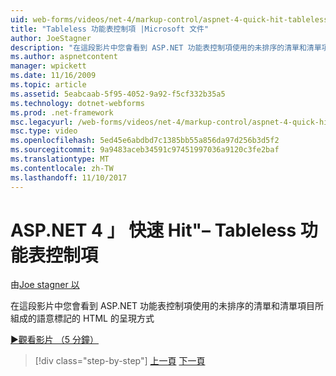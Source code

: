 ```yaml
---
uid: web-forms/videos/net-4/markup-control/aspnet-4-quick-hit-tableless-menu-control
title: "Tableless 功能表控制項 |Microsoft 文件"
author: JoeStagner
description: "在這段影片中您會看到 ASP.NET 功能表控制項使用的未排序的清單和清單項目所組成的語意標記的 HTML 的呈現方式"
ms.author: aspnetcontent
manager: wpickett
ms.date: 11/16/2009
ms.topic: article
ms.assetid: 5eabcaab-5f95-4052-9a92-f5cf332b35a5
ms.technology: dotnet-webforms
ms.prod: .net-framework
msc.legacyurl: /web-forms/videos/net-4/markup-control/aspnet-4-quick-hit-tableless-menu-control
msc.type: video
ms.openlocfilehash: 5ed45e6abdbd7c1385bb55a856da97d256b3d5f2
ms.sourcegitcommit: 9a9483aceb34591c97451997036a9120c3fe2baf
ms.translationtype: MT
ms.contentlocale: zh-TW
ms.lasthandoff: 11/10/2017
---
```

<a name="aspnet-4-quick-hit--tableless-menu-control"></a>ASP.NET 4 」 快速 Hit"– Tableless 功能表控制項
====================
由[Joe stagner 以](https://github.com/JoeStagner)

在這段影片中您會看到 ASP.NET 功能表控制項使用的未排序的清單和清單項目所組成的語意標記的 HTML 的呈現方式 

[&#9654;觀看影片 （5 分鐘）](https://channel9.msdn.com/Blogs/ASP-NET-Site-Videos/aspnet-4-quick-hit-tableless-menu-control)

>[!div class="step-by-step"]
[上一頁](aspnet-4-quick-hit-table-free-templated-controls.md)
[下一頁](aspnet-4-quick-hit-hidden-field-divs.md)
